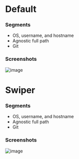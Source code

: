 # Default

### Segments
- OS, username, and hostname
- Agnostic full path
- Git

### Screenshots
![image](https://user-images.githubusercontent.com/49353967/170864371-8570dfb1-81c6-4559-a6a2-0230d1e66c5f.png)

# Swiper

### Segments
- OS, username, and hostname
- Agnostic full path
- Git

### Screenshots
![image](https://user-images.githubusercontent.com/49353967/170864520-4cafc29e-1eba-4b39-ae86-6f952ddaeb4c.png)
